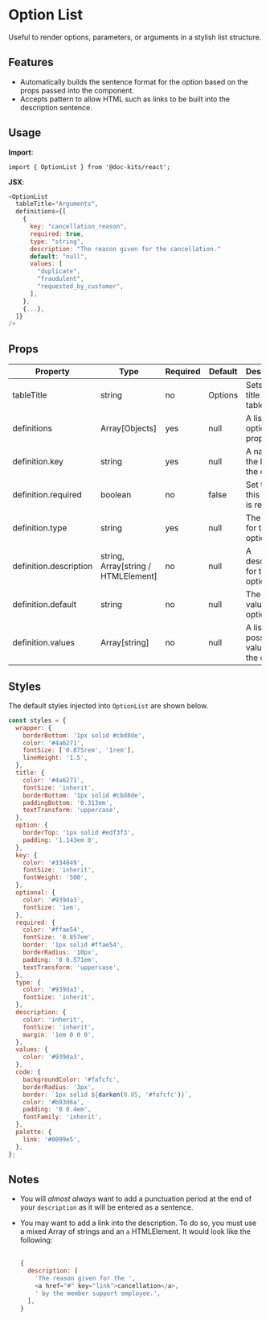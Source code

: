 # Option List

Useful to render options, parameters, or arguments in a stylish list structure.

## Features

- Automatically builds the sentence format for the option based on the props passed into the component.
- Accepts pattern to allow HTML such as links to be built into the description sentence.

## Usage

**Import**:

`import { OptionList } from '@doc-kits/react';`

**JSX**:

```js
<OptionList
  tableTitle="Arguments",
  definitions={[
    {
      key: "cancellation_reason",
      required: true,
      type: "string",
      description: "The reason given for the cancellation."
      default: "null",
      values: [
        "duplicate",
        "fraudulent",
        "requested_by_customer",
      ],
    },
    {...},
  ]}
/>
```

## Props

| Property               | Type                                | Required | Default | Description                              |
| ---------------------- | ----------------------------------- | -------- | ------- | ---------------------------------------- |
| tableTitle             | string                              | no       | Options | Sets the title for the table             |
| definitions            | Array[Objects]                      | yes      | null    | A list of option properties              |
| definition.key         | string                              | yes      | null    | A name for the key of the option         |
| definition.required    | boolean                             | no       | false   | Set true if this option is required      |
| definition.type        | string                              | yes      | null    | The type for the option                  |
| definition.description | string, Array[string / HTMLElement] | no       | null    | A description for the option             |
| definition.default     | string                              | no       | null    | The default value of the option          |
| definition.values      | Array[string]                       | no       | null    | A list of possible values for the option |

## Styles

The default styles injected into `OptionList` are shown below.

```js
const styles = {
  wrapper: {
    borderBottom: '1px solid #cbd8de',
    color: '#4a6271',
    fontSize: ['0.875rem', '1rem'],
    lineHeight: '1.5',
  },
  title: {
    color: '#4a6271',
    fontSize: 'inherit',
    borderBottom: '1px solid #cbd8de',
    paddingBottom: '0.313em',
    textTransform: 'uppercase',
  },
  option: {
    borderTop: '1px solid #edf3f3',
    padding: '1.143em 0',
  },
  key: {
    color: '#334049',
    fontSize: 'inherit',
    fontWeight: '500',
  },
  optional: {
    color: '#939da3',
    fontSize: '1em',
  },
  required: {
    color: '#ffae54',
    fontSize: '0.857em',
    border: '1px solid #ffae54',
    borderRadius: '10px',
    padding: '0 0.571em',
    textTransform: 'uppercase',
  },
  type: {
    color: '#939da3',
    fontSize: 'inherit',
  },
  description: {
    color: 'inherit',
    fontSize: 'inherit',
    margin: '1em 0 0 0',
  },
  values: {
    color: '#939da3',
  },
  code: {
    backgroundColor: '#fafcfc',
    borderRadius: '3px',
    border: `1px solid ${darken(0.05, '#fafcfc')}`,
    color: '#b93d6a',
    padding: '0 0.4em',
    fontFamily: 'inherit',
  },
  palette: {
    link: '#0099e5',
  },
};
```

## Notes

- You will _almost always_ want to add a punctuation period at the end of your `description` as it will be entered as a sentence.

- You may want to add a link into the description. To do so, you must use a mixed Array of strings and an `a` HTMLElement. It would look like the following: <br><br>

  ```js
  {
    description: [
      'The reason given for the ',
      <a href="#" key="link">cancellation</a>,
      ' by the member support employee.',
    ],
  }
  ```
